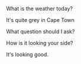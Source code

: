 What is the weather today?

It's quite grey in Cape Town

What question should I ask?

How is it looking your side?

It's looking good.